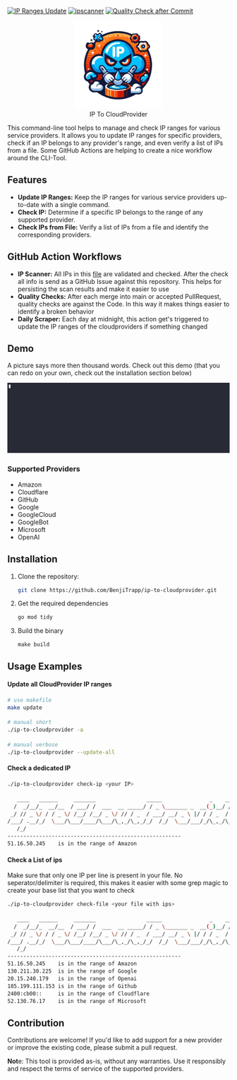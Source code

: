 [![IP Ranges Update](https://github.com/BenjiTrapp/ip-to-cloudprovider/actions/workflows/daily-scraper.yml/badge.svg)](https://github.com/BenjiTrapp/ip-to-cloudprovider/actions/workflows/daily-scraper.yml)
[![ipscanner](https://github.com/BenjiTrapp/ip-to-cloudprovider/actions/workflows/ipscanner.yml/badge.svg)](https://github.com/BenjiTrapp/ip-to-cloudprovider/actions/workflows/ipscanner.yml)
[![Quality Check after Commit](https://github.com/BenjiTrapp/ip-to-cloudprovider/actions/workflows/go.yml/badge.svg)](https://github.com/BenjiTrapp/ip-to-cloudprovider/actions/workflows/go.yml)

<p align="center">
<img height="200" src="static/logo.png">
<br> IP To CloudProvider
</p>

This command-line tool helps to manage and check IP ranges for various service providers. It allows you to update IP ranges for specific providers, check if an IP belongs to any provider's range, and even verify a list of IPs from a file. Some GitHub Actions are helping to create a nice workflow around the CLI-Tool.

## Features

- **Update IP Ranges:** Keep the IP ranges for various service providers up-to-date with a single command.
- **Check IP:** Determine if a specific IP belongs to the range of any supported provider.
- **Check IPs from File:** Verify a list of IPs from a file and identify the corresponding providers.

## GitHub Action Workflows
- **IP Scanner:** All IPs in this [file](https://github.com/BenjiTrapp/ip-to-cloudprovider/blob/main/ips_to_scan.txt) are validated and checked. After the check all info is send as a GitHub Issue against this repository. This helps for persisting the scan results and make it easier to use
- **Quality Checks:** After each merge into main or accepted PullRequest, quality checks are against the Code. In this way it makes things easier to identify a broken behavior
- **Daily Scraper:** Each day at midnight, this action get's triggered to update the IP ranges of the cloudproviders if something changed


## Demo
A picture says more then thousand words. Check out this demo (that you can redo on your own, check out the installation section below)

![](/static/demo.gif)

### Supported Providers
* Amazon
* Cloudflare
* GitHub
* Google
* GoogleCloud
* GoogleBot
* Microsoft
* OpenAI

## Installation

1. Clone the repository:
   ```bash
   git clone https://github.com/BenjiTrapp/ip-to-cloudprovider.git
   ```
2. Get the required dependencies
   ```bash
   go mod tidy
   ```
3. Build the binary
   ```
   make build
   ```

## Usage Examples

#### Update all CloudProvider IP ranges
```bash
# use makefile
make update

# manual short
./ip-to-cloudprovider -a

# manual verbose
./ip-to-cloudprovider --update-all
```

#### Check a dedicated IP
```bash
./ip-to-cloudprovider check-ip <your IP>

   ____   ______     _______                _____               _    __       
  /  _/__/_  __/__  / ___/ /  ___  __ _____/ / _ \_______ _  __(_)__/ /__ ____
 _/ // _ \/ / / _ \/ /__/ /__/ _ \/ // / _  / ___/ __/ _ \ |/ / / _  / -_) __/
/___/ .__/_/  \___/\___/____/\___/\_,_/\_,_/_/  /_/  \___/___/_/\_,_/\__/_/   
   /_/                                                                        
-------------------------------------------------------
51.16.50.245    is in the range of Amazon
```

#### Check a List of ips 

Make sure that only one IP per line is present in your file. No seperator/delimiter is required, this makes it easier with some grep magic to create your base list that you want to check

```bash
./ip-to-cloudprovider check-file <your file with ips>

   ____   ______     _______                _____               _    __       
  /  _/__/_  __/__  / ___/ /  ___  __ _____/ / _ \_______ _  __(_)__/ /__ ____
 _/ // _ \/ / / _ \/ /__/ /__/ _ \/ // / _  / ___/ __/ _ \ |/ / / _  / -_) __/
/___/ .__/_/  \___/\___/____/\___/\_,_/\_,_/_/  /_/  \___/___/_/\_,_/\__/_/   
   /_/                                                                        
-------------------------------------------------------
51.16.50.245    is in the range of Amazon
130.211.30.225  is in the range of Google
20.15.240.179   is in the range of Openai
185.199.111.153 is in the range of Github
2400:cb00::     is in the range of Cloudflare
52.130.76.17    is in the range of Microsoft
```

## Contribution
Contributions are welcome! If you'd like to add support for a new provider or improve the existing code, please submit a pull request.



**Not**e: This tool is provided as-is, without any warranties. Use it responsibly and respect the terms of service of the supported providers.


